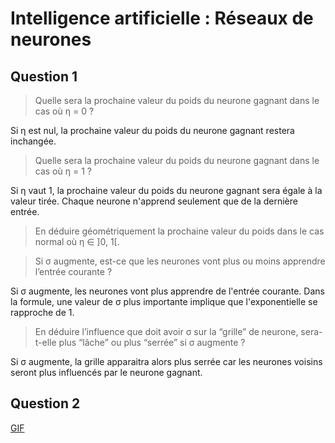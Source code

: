# Intelligence artificielle : Réseaux de neurones

## Question 1

> Quelle sera la prochaine valeur du poids du neurone gagnant dans le cas où η = 0 ?

Si η est nul, la prochaine valeur du poids du neurone gagnant restera inchangée.

> Quelle sera la prochaine valeur du poids du neurone gagnant dans le cas où η = 1 ?

Si η vaut 1, la prochaine valeur du poids du neurone gagnant sera égale à la valeur tirée. Chaque neurone n'apprend
seulement que de la dernière entrée.

> En déduire géométriquement la prochaine valeur du poids dans le cas normal où η ∈ ]0, 1[.

> Si σ augmente, est-ce que les neurones vont plus ou moins apprendre l’entrée courante ?

Si σ augmente, les neurones vont plus apprendre de l'entrée courante. Dans la formule, une valeur de σ plus importante
implique que l'exponentielle se rapproche de 1.

> En déduire l’influence que doit avoir σ sur la “grille” de neurone, sera-t-elle plus “lâche” ou plus “serrée”
> si σ augmente ?

Si σ augmente, la grille apparaitra alors plus serrée car les neurones voisins seront plus influencés par le neurone
gagnant.

## Question 2

[GIF](img/giphy.gif)
